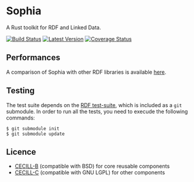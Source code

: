 # Sophia

A Rust toolkit for RDF and Linked Data.

[![Build Status](https://travis-ci.org/pchampin/sophia_rs.svg?branch=master)](https://travis-ci.org/pchampin/sophia_rs)
[![Latest Version](https://img.shields.io/crates/v/sophia.svg)](https://crates.io/crates/sophia)
[![Coverage Status](https://coveralls.io/repos/github/pchampin/sophia_rs/badge.svg?branch=master)](https://coveralls.io/github/pchampin/sophia_rs?branch=master)

## Performances

A comparison of Sophia with other RDF libraries is available
[here](https://github.com/pchampin/sophia_benchmark/blob/master/benchmark_results.ipynb).

## Testing

The test suite depends on the [RDF test-suite],
which is included as a `git` submodule.
In order to run all the tests, you need to execude the following commands:
```
$ git submodule init
$ git submodule update
```


## Licence

* [CECILL-B] (compatible with BSD) for core reusable components
* [CECILL-C] (compatible with GNU LGPL) for other components



[CECILL-B]: https://cecill.info/licences/Licence_CeCILL-B_V1-en.html
[CECILL-C]: https://cecill.info/licences/Licence_CeCILL-C_V1-en.html
[RDF test-suite]: https://github.com/w3c/rdf-tests/
